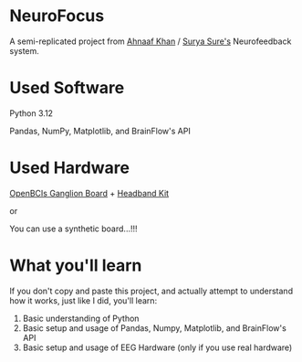 # NeuroFocus

A semi-replicated project from [Ahnaaf Khan](https://ahnaafk.medium.com/creating-a-neurofeedback-program-with-python-c6153022a4e7) / [Surya Sure's](https://medium.com/@suryasure734/building-a-neurofeedback-program-to-assess-concentration-and-relaxation-25f38afc0fdd) Neurofeedback system.

# Used Software
Python 3.12 

Pandas, NumPy, Matplotlib, and BrainFlow's API

# Used Hardware
[OpenBCIs Ganglion Board](https://shop.openbci.com/products/ganglion-board) + [Headband Kit](https://fri-fl-shop.com/products/headband-kit-for-openbci)

or

You can use a synthetic board...!!!

# What you'll learn

If you don't copy and paste this project, and actually attempt to understand how it works, just like I did, you'll learn:

1. Basic understanding of Python
2. Basic setup and usage of Pandas, Numpy, Matplotlib, and BrainFlow's API
3. Basic setup and usage of EEG Hardware (only if you use real hardware)